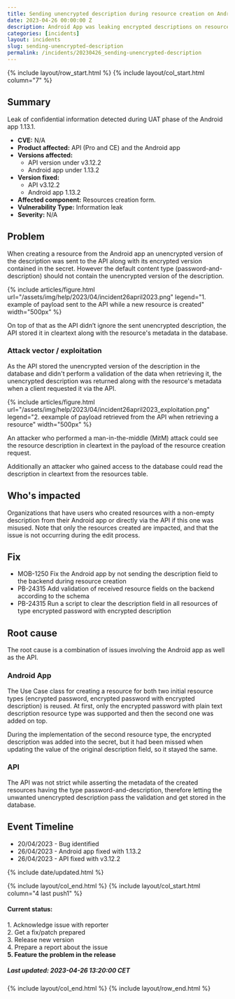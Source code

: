 ```yaml
---
title: Sending unencrypted description during resource creation on Android app
date: 2023-04-26 00:00:00 Z
description: Android App was leaking encrypted descriptions on resources created with it
categories: [incidents]
layout: incidents
slug: sending-unencrypted-description
permalink: /incidents/20230426_sending-unencrypted-description
---
```


{% include layout/row_start.html %}
{% include layout/col_start.html column="7" %}

## Summary
Leak of confidential information detected during UAT phase of the Android app 1.13.1.

*   **CVE:** N/A
*   **Product affected:** API (Pro and CE) and the Android app
*   **Versions affected:** 
    *   API version under v3.12.2
    *   Android app under 1.13.2
*   **Version fixed:** 
    *   API v3.12.2
    *   Android app 1.13.2
*   **Affected component:** Resources creation form.
*   **Vulnerability Type:** Information leak
*   **Severity:** N/A

## Problem
When creating a resource from the Android app an unencrypted version of the description was sent to the API along with its encrypted version contained in the secret. However the default content type (password-and-description) should not contain the unencrypted version of the description.

{% include articles/figure.html
    url="/assets/img/help/2023/04/incident26april2023.png"
    legend="1. example of payload sent to the API while a new resource is created"
    width="500px"
%}


On top of that as the API didn’t ignore the sent unencrypted description, the API stored it in cleartext along with the resource's metadata in the database.

### Attack vector / exploitation
As the API stored the unencrypted version of the description in the database and didn't perform a validation of the data when retrieving it, the unencrypted description was returned along with the resource's metadata when a client requested it via the API.

{% include articles/figure.html
    url="/assets/img/help/2023/04/incident26april2023_exploitation.png"
    legend="2. eexample of payload retrieved from the API when retrieving a resource"
    width="500px"
%}

An attacker who performed a man-in-the-middle (MitM) attack could see the resource description in cleartext in the payload of the resource creation request. 

Additionally an attacker who gained access to the database could read the description in cleartext from the resources table. 


## Who's impacted
Organizations that have users who created resources with a non-empty description from their Android app or directly via the API if this one was misused. Note that only the resources created are impacted, and that the issue is not occurring during the edit process.


## Fix
- MOB-1250 Fix the Android app by not sending the description field to the backend during resource creation
- PB-24315 Add validation of received resource fields on the backend according to the schema
- PB-24315 Run a script to clear the description field in all resources of type encrypted password with encrypted description

## Root cause
The root cause is a combination of issues involving the Android app as well as the API.

### Android App
The Use Case class for creating a resource for both two initial resource types (encrypted password, encrypted password with encrypted description) is reused. At first, only the encrypted password with plain text description resource type was supported and then the second one was added on top.

During the implementation of the second resource type, the encrypted description was added into the secret, but it had been missed when updating the value of the original description field, so it stayed the same.

### API
The API was not strict while asserting the metadata of the created resources having the type password-and-description, therefore letting the unwanted unencrypted description pass the validation and get stored in the database.

## Event Timeline

- 20/04/2023 - Bug identified
- 26/04/2023 - Android app fixed with 1.13.2
- 26/04/2023 - API fixed with v3.12.2


{% include date/updated.html %}

{% include layout/col_end.html %}
{% include layout/col_start.html column="4 last push1" %}
<div class="tldr message success">
    <h4>Current status:</h4>
    1. Acknowledge issue with reporter<br/>
    2. Get a fix/patch prepared<br/>
    3. Release new version<br/>
    4. Prepare a report about the issue<br/>
    <strong>5. Feature the problem in the release</strong>
    <h5>Last updated: 2023-04-26 13:20:00 CET</h5>
</div>
{% include layout/col_end.html %}
{% include layout/row_end.html %}